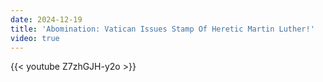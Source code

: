 ```yaml
---
date: 2024-12-19
title: 'Abomination: Vatican Issues Stamp Of Heretic Martin Luther!'
video: true
---
```



{{< youtube Z7zhGJH-y2o >}}
